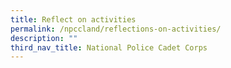 ```yaml
---
title: Reflect on activities
permalink: /npccland/reflections-on-activities/
description: ""
third_nav_title: National Police Cadet Corps
---
```

